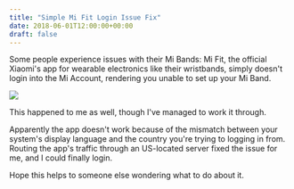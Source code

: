 ```yaml
---
title: "Simple Mi Fit Login Issue Fix"
date: 2018-06-01T12:00:00+00:00
draft: false
---
```


Some people experience issues with their Mi Bands: Mi Fit, the official Xiaomi's app for wearable electronics like their wristbands, simply doesn't login into the Mi Account, rendering you unable to set up your Mi Band.

![](https://69.media.tumblr.com/f3079699f4f82101a2caecb3f520a022/tumblr_inline_p9m217WJxi1vumr7z_500.png)

This happened to me as well, though I've managed to work it through.

Apparently the app doesn't work because of the mismatch between your system's display language and the country you're trying to logging in from. Routing the app's traffic through an US-located server fixed the issue for me, and I could finally login.

Hope this helps to someone else wondering what to do about it.

